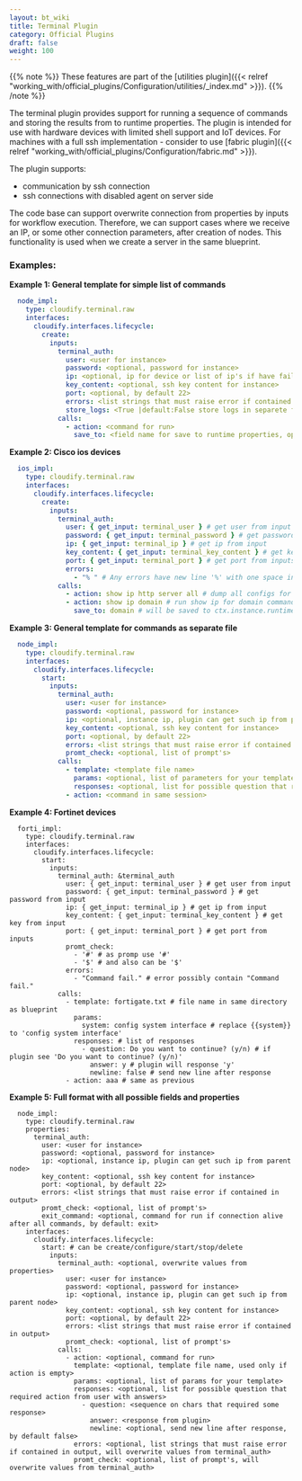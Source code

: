 ```yaml
---
layout: bt_wiki
title: Terminal Plugin
category: Official Plugins
draft: false
weight: 100
---
```

{{% note %}}
These features are part of the [utilities plugin]({{< relref "working_with/official_plugins/Configuration/utilities/_index.md" >}}).
{{% /note %}}

The terminal plugin provides support for running a sequence of commands and storing the results from to runtime properties.  The plugin is intended for use with hardware devices with limited shell support and IoT devices. For machines with a full ssh implementation - consider to use [fabric plugin]({{< relref "working_with/official_plugins/Configuration/fabric.md" >}}).

The plugin supports:

  * communication by ssh connection
  * ssh connections with disabled agent on server side

The code base can support overwrite connection from properties by inputs for workflow execution. Therefore, we can support cases where we receive an IP, or some other connection parameters, after creation of nodes. This functionality is used when we create a server in the same blueprint.


### Examples:

**Example 1: General template for simple list of commands**

```yaml
  node_impl:
    type: cloudify.terminal.raw
    interfaces:
      cloudify.interfaces.lifecycle:
        create:
          inputs:
            terminal_auth:
              user: <user for instance>
              password: <optional, password for instance>
              ip: <optional, ip for device or list of ip's if have failback ip's>
              key_content: <optional, ssh key content for instance>
              port: <optional, by default 22>
              errors: <list strings that must raise error if contained in output>
              store_logs: <True |default:False store logs in separete file>
            calls:
              - action: <command for run>
                save_to: <field name for save to runtime properties, optional>
```

**Example 2: Cisco ios devices**

```yaml
  ios_impl:
    type: cloudify.terminal.raw
    interfaces:
      cloudify.interfaces.lifecycle:
        create:
          inputs:
            terminal_auth:
              user: { get_input: terminal_user } # get user from input
              password: { get_input: terminal_password } # get password from input
              ip: { get_input: terminal_ip } # get ip from input
              key_content: { get_input: terminal_key_content } # get key from input
              port: { get_input: terminal_port } # get port from inputs
              errors:
                - "% " # Any errors have new line '%' with one space in line
            calls:
              - action: show ip http server all # dump all configs for http server
              - action: show ip domain # run show ip for domain command
                save_to: domain # will be saved to ctx.instance.runtime_properties['domain']
```

**Example 3: General template for commands as separate file**

```yaml
  node_impl:
    type: cloudify.terminal.raw
    interfaces:
      cloudify.interfaces.lifecycle:
        start:
          inputs:
            terminal_auth:
              user: <user for instance>
              password: <optional, password for instance>
              ip: <optional, instance ip, plugin can get such ip from parent node>
              key_content: <optional, ssh key content for instance>
              port: <optional, by default 22>
              errors: <list strings that must raise error if contained in output>
              promt_check: <optional, list of prompt's>
            calls:
              - template: <template file name>
                params: <optional, list of parameters for your template>
                responses: <optional, list for possible question that required action from user with answers>
              - action: <command in same session>
```

**Example 4: Fortinet devices**

```
  forti_impl:
    type: cloudify.terminal.raw
    interfaces:
      cloudify.interfaces.lifecycle:
        start:
          inputs:
            terminal_auth: &terminal_auth
              user: { get_input: terminal_user } # get user from input
              password: { get_input: terminal_password } # get password from input
              ip: { get_input: terminal_ip } # get ip from input
              key_content: { get_input: terminal_key_content } # get key from input
              port: { get_input: terminal_port } # get port from inputs
              promt_check:
                - '#' # as promp use '#'
                - '$' # and also can be '$'
              errors:
                - "Command fail." # error possibly contain "Command fail."
            calls:
              - template: fortigate.txt # file name in same directory as blueprint
                params:
                  system: config system interface # replace {{system}} to 'config system interface'
                responses: # list of responses
                  - question: Do you want to continue? (y/n) # if plugin see 'Do you want to continue? (y/n)'
                    answer: y # plugin will response 'y'
                    newline: false # send new line after response
              - action: aaa # same as previous
```

**Example 5: Full format with all possible fields and properties**

```
  node_impl:
    type: cloudify.terminal.raw
    properties:
      terminal_auth:
        user: <user for instance>
        password: <optional, password for instance>
        ip: <optional, instance ip, plugin can get such ip from parent node>
        key_content: <optional, ssh key content for instance>
        port: <optional, by default 22>
        errors: <list strings that must raise error if contained in output>
        promt_check: <optional, list of prompt's>
        exit_command: <optional, command for run if connection alive after all commands, by default: exit>
    interfaces:
      cloudify.interfaces.lifecycle:
        start: # can be create/configure/start/stop/delete
          inputs:
            terminal_auth: <optional, overwrite values from properties>
              user: <user for instance>
              password: <optional, password for instance>
              ip: <optional, instance ip, plugin can get such ip from parent node>
              key_content: <optional, ssh key content for instance>
              port: <optional, by default 22>
              errors: <list strings that must raise error if contained in output>
              promt_check: <optional, list of prompt's>
            calls:
              - action: <optional, command for run>
                template: <optional, template file name, used only if action is empty>
                params: <optional, list of params for your template>
                responses: <optional, list for possible question that required action from user with answers>
                  - question: <sequence on chars that required some response>
                    answer: <response from plugin>
                    newline: <optional, send new line after response, by default false>
                errors: <optional, list strings that must raise error if contained in output, will overwrite values from terminal_auth>
                promt_check: <optional, list of prompt's, will overwrite values from terminal_auth>

```
